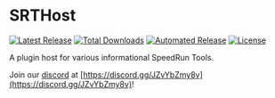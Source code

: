 # SRTHost
[![Latest Release](https://img.shields.io/github/v/release/Squirrelies/SRTHost)](https://github.com/Squirrelies/SRTHost/releases/latest)
[![Total Downloads](https://img.shields.io/github/downloads/Squirrelies/SRTHost/total?color=2288EE&label=Total%20Downloads)](https://github.com/Squirrelies/SRTHost/releases/latest)
[![Automated Release](https://img.shields.io/github/workflow/status/Squirrelies/SRTHost/Automated%20Release)](https://github.com/Squirrelies/SRTHost/actions?query=workflow%3AAutomated%20Release)
[![License](https://img.shields.io/github/license/Squirrelies/SRTHost)](https://github.com/Squirrelies/SRTHost/blob/master/LICENSE)

A plugin host for various informational SpeedRun Tools.

Join our [discord](https://discord.gg/JZvYbZmy8v) at [https://discord.gg/JZvYbZmy8v](https://discord.gg/JZvYbZmy8v)!
